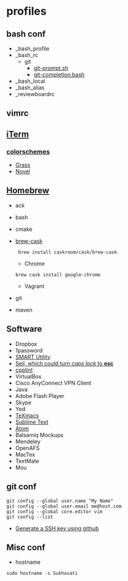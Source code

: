 # profiles


## bash conf
* _bash_profile
* _bash_rc
  * git
    + [git-prompt.sh](https://github.com/git/git/blob/master/contrib/completion/git-prompt.sh)
    + [git-completion.bash](https://github.com/git/git/blob/master/contrib/completion/git-completion.bash)
* _bash_local
* _bash_alias
* _reviewboardrc


## vimrc

## [iTerm](http://iterm2.com)
### [colorschemes](http://iterm2colorschemes.com)
* [Grass](https://raw.githubusercontent.com/mbadolato/iTerm2-Color-Schemes/master/schemes/Grass.itermcolors)
* [Novel](https://raw.githubusercontent.com/mbadolato/iTerm2-Color-Schemes/master/schemes/Novel.itermcolors)

## [Homebrew](http://brew.sh)
* ack
* bash
* cmake
* [brew-cask](http://caskroom.io)

  ```
   brew install caskroom/cask/brew-cask
  ```
  * Chrome
   ```
   brew cask install google-chrome
   ```
  * Vagrant
* git
* maven

## Software
* Dropbox
* 1password
* [SMART Utility](http://www.volitans-software.com/smart_utility.php)
* [Seil, which could turn *caps lock* to **esc**](https://pqrs.org/osx/karabiner/seil.html.en)
* [cpplint](http://google-styleguide.googlecode.com/svn/trunk/cpplint/cpplint.py)
* VirtualBox
* Cisco AnyConnect VPN Client
* Java
* Adobe Flash Player
* Skype
* Yed
* [TeXmacs](https://yinwang0.wordpress.com/2012/10/13/texmacs/)
* [Sublime Text](http://www.sublimetext.com)
* [Atom](https://atom.io)
* Balsamiq Mockups
* Mendeley
* OpenAFS
* MacTex
* TextMate
* Mou

## git conf
```
git config --global user.name "My Name"
git config --global user.email me@host.com
git config --global core.editor vim
git config --list
```
* [Generate a SSH key using github](https://help.github.com/articles/generating-ssh-keys/)

## Misc conf
* hostname
```
sudo hostname -s Sukhavati
```

